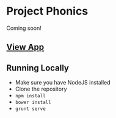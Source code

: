 # Project Phonics

Coming soon!


## [View App](http://apigee.github.io/phonics/dist/#/)

## Running Locally

* Make sure you have NodeJS installed
* Clone the repository
* `npm install`
* `bower install`
* `grunt serve`
